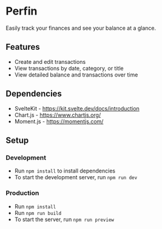# Perfin
Easily track your finances and see your balance at a glance.

## Features
- Create and edit transactions
- View transactions by date, category, or title
- View detailed balance and transactions over time

## Dependencies
- SvelteKit - https://kit.svelte.dev/docs/introduction
- Chart.js - https://www.chartjs.org/
- Moment.js - https://momentjs.com/

## Setup

### Development
- Run `npm install` to install dependencies
- To start the development server, run `npm run dev`

### Production
- Run `npm install`
- Run `npm run build`
- To start the server, run `npm run preview`